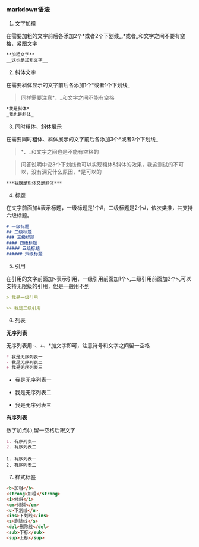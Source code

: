 ### markdown语法

1. 文字加粗

在需要加粗的文字前后各添加2个*或者2个下划线_,*或者_和文字之间不要有空格，紧跟文字

```markdown
**加粗文字**
__这也是加粗文字__
```

2. 斜体文字

在需要斜体显示的文字前后各添加1个*或者1个下划线_

> 同样需要注意*、_和文字之间不能有空格

```markdown
*我是斜体*
_我也是斜体_
```

3. 同时粗体、斜体展示

在需要同时粗体、斜体展示的文字前后各添加3个*或者3个下划线_

> *、_和文字之间也是不能有空格的

> 问答说明中说3个下划线也可以实现粗体&斜体的效果，我这测试的不可以，没有深究什么原因，*是可以的

```markdown
***我既是粗体又是斜体***
```

4. 标题

在文字前面加#表示标题，一级标题是1个#，二级标题是2个#，依次类推，共支持六级标题。

```markdown
# 一级标题
## 二级标题
### 三级标题
#### 四级标题
##### 五级标题
###### 六级标题
```

5. 引用

在引用的文字前面加>表示引用，一级引用前面加1个>,二级引用前面加2个>,可以支持无限级的引用，但是一般用不到

```markdown
> 我是一级引用

>> 我是二级引用
```

6. 列表

**无序列表**

无序列表用-、+、*加文字即可，注意符号和文字之间留一空格

```markdown
* 我是无序列表一
- 我是无序列表二
+ 我是无序列表三
```

* 我是无序列表一
- 我是无序列表二
+ 我是无序列表三

**有序列表**

数字加点(.),留一空格后跟文字

```markdown
1. 有序列表一
2. 有序列表二
```

    1. 有序列表一
    2. 有序列表二

7. 样式标签

```markdown
<b>加粗</b>
<strong>加粗</strong>
<i>倾斜</i>
<em>倾斜</em>
<u>下划线</u>
<ins>下划线</ins>
<s>删除线</s>
<del>删除线</del>
<sub>下标</sub>
<sup>上标</sup>
```